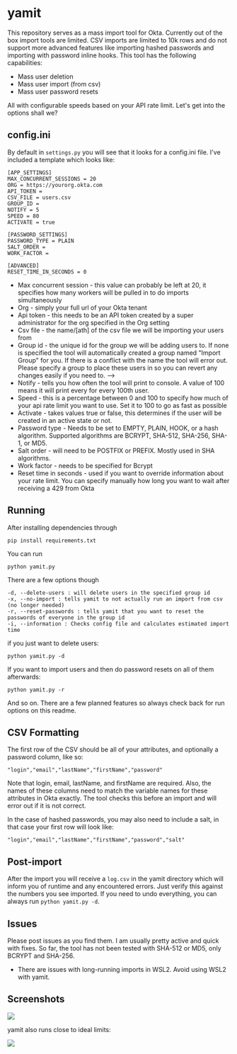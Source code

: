 # yamit


This repository serves as a mass import tool for Okta. Currently out of the box import tools are limited. CSV imports are limited to 10k rows and do not support more advanced features like importing hashed passwords and importing with password inline hooks. This tool has the following capabilities:

* Mass user deletion
* Mass user import (from csv)
* Mass user password resets

All with configurable speeds based on your API rate limit. Let's get into the options shall we?

## config.ini

By default in `settings.py` you will see that it looks for a config.ini file. I've included a template which looks like:

```
[APP_SETTINGS]
MAX_CONCURRENT_SESSIONS = 20
ORG = https://yourorg.okta.com
API_TOKEN = 
CSV_FILE = users.csv
GROUP_ID = 
NOTIFY = 5
SPEED = 80
ACTIVATE = true

[PASSWORD_SETTINGS]
PASSWORD_TYPE = PLAIN
SALT_ORDER =
WORK_FACTOR = 

[ADVANCED]
RESET_TIME_IN_SECONDS = 0
```

* Max concurrent session - this value can probably be left at 20, it specifies how many workers will be pulled in to do imports simultaneously
* Org - simply your full url of your Okta tenant
* Api token - this needs to be an API token created by a super administrator for the org specified in the Org setting
* Csv file - the name/[ath] of the csv file we will be importing your users from
* Group id - the unique id for the group we will be adding users to. If none is specified the tool will automatically created a group named "Import Group" for you. If there is a conflict with the name the tool will error out. Please specify a group to place these users in so you can revert any changes easily if you need to. -->
* Notify - tells you how often the tool will print to console. A value of 100 means it will print every for every 100th user.
* Speed - this is a percentage between 0 and 100 to specify how much of your api rate limit you want to use. Set it to 100 to go as fast as possible
* Activate - takes values true or false, this determines if the user will be created in an active state or not.
* Password type - Needs to be set to EMPTY, PLAIN, HOOK, or a hash algorithm. Supported algorithms are BCRYPT, SHA-512, SHA-256, SHA-1, or MD5.
* Salt order - will need to be POSTFIX or PREFIX. Mostly used in SHA algorithms.
* Work factor - needs to be specified for Bcrypt
* Reset time in seconds - used if you want to override information about your rate limit. You can specify manually how long you want to wait after receiving a 429 from Okta

## Running

After installing dependencies through 

```
pip install requirements.txt
```

You can run 

```
python yamit.py
```

There are a few options though

```
-d, --delete-users : will delete users in the specified group id
-x, --no-import : tells yamit to not actually run an import from csv (no longer needed)
-r, --reset-passwords : tells yamit that you want to reset the passwords of everyone in the group id
-i, --information : Checks config file and calculates estimated import time
```

if you just want to delete users:

```
python yamit.py -d
```

If you want to import users and then do password resets on all of them afterwards:

```
python yamit.py -r
```

And so on. There are a few planned features so always check back for run options on this readme.

## CSV Formatting

The first row of the CSV should be all of your attributes, and optionally a password column, like so:

```
"login","email","lastName","firstName","password"
```

Note that login, email, lastName, and firstName are required. Also, the names of these columns need to match the variable names for these attributes in Okta exactly. The tool checks this before an import and will error out if it is not correct.

In the case of hashed passwords, you may also need to include a salt, in that case your first row will look like:

```
"login","email","lastName","firstName","password","salt"
```

## Post-import

After the import you will receive a `log.csv` in the yamit directory which will inform you of runtime and any encountered errors. Just verify this against the numbers you see imported. If you need to undo everything, you can always run `python yamit.py -d`. 

## Issues

Please post issues as you find them. I am usually pretty active and quick with fixes. So far, the tool has not been tested with SHA-512 or MD5, only BCRYPT and SHA-256.
* There are issues with long-running imports in WSL2. Avoid using WSL2 with yamit.

## Screenshots

![](./images/cap2.gif)

yamit also runs close to ideal limits:

![](./images/results.png)
